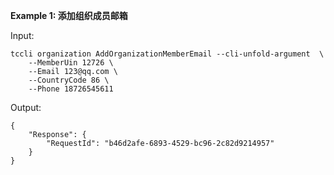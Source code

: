 **Example 1: 添加组织成员邮箱**



Input: 

```
tccli organization AddOrganizationMemberEmail --cli-unfold-argument  \
    --MemberUin 12726 \
    --Email 123@qq.com \
    --CountryCode 86 \
    --Phone 18726545611
```

Output: 
```
{
    "Response": {
        "RequestId": "b46d2afe-6893-4529-bc96-2c82d9214957"
    }
}
```

